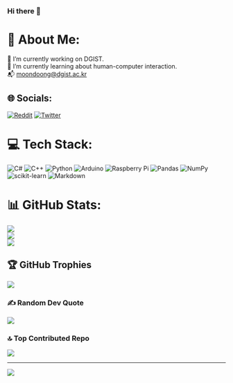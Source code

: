 ### Hi there :wave:

# 💫 About Me:
🔭 I’m currently working on DGIST.<br>🌱 I’m currently learning about human-computer interaction.<br>📬 moondoong@dgist.ac.kr


## 🌐 Socials:
[![Reddit](https://img.shields.io/badge/Reddit-%23FF4500.svg?logo=Reddit&logoColor=white)](https://reddit.com/user/Cold-Wafer-6223) [![Twitter](https://img.shields.io/badge/Twitter-%231DA1F2.svg?logo=Twitter&logoColor=white)](https://twitter.com/@gimmunj65405755) 

# 💻 Tech Stack:
![C#](https://img.shields.io/badge/c%23-%23239120.svg?style=plastic&logo=c-sharp&logoColor=white) ![C++](https://img.shields.io/badge/c++-%2300599C.svg?style=plastic&logo=c%2B%2B&logoColor=white) ![Python](https://img.shields.io/badge/python-3670A0?style=plastic&logo=python&logoColor=ffdd54) ![Arduino](https://img.shields.io/badge/-Arduino-00979D?style=plastic&logo=Arduino&logoColor=white) ![Raspberry Pi](https://img.shields.io/badge/-RaspberryPi-C51A4A?style=plastic&logo=Raspberry-Pi) ![Pandas](https://img.shields.io/badge/pandas-%23150458.svg?style=plastic&logo=pandas&logoColor=white) ![NumPy](https://img.shields.io/badge/numpy-%23013243.svg?style=plastic&logo=numpy&logoColor=white) ![scikit-learn](https://img.shields.io/badge/scikit--learn-%23F7931E.svg?style=plastic&logo=scikit-learn&logoColor=white) ![Markdown](https://img.shields.io/badge/markdown-%23000000.svg?style=plastic&logo=markdown&logoColor=white)
# 📊 GitHub Stats:
![](https://github-readme-stats.vercel.app/api?username=munjkim&theme=city_light&hide_border=false&include_all_commits=false&count_private=false)<br/>
![](https://github-readme-streak-stats.herokuapp.com/?user=munjkim&theme=city_light&hide_border=false)<br/>
![](https://github-readme-stats.vercel.app/api/top-langs/?username=munjkim&theme=city_light&hide_border=false&include_all_commits=false&count_private=false&layout=compact)

## 🏆 GitHub Trophies
![](https://github-profile-trophy.vercel.app/?username=munjkim&theme=radical&no-frame=false&no-bg=true&margin-w=4)

### ✍️ Random Dev Quote
![](https://quotes-github-readme.vercel.app/api?type=vetical&theme=light)

### 🔝 Top Contributed Repo
![](https://github-contributor-stats.vercel.app/api?username=munjkim&limit=5&theme=flat&combine_all_yearly_contributions=true)

---
[![](https://visitcount.itsvg.in/api?id=munjkim&icon=0&color=0)](https://visitcount.itsvg.in)

<!-- Proudly created with GPRM ( https://gprm.itsvg.in ) -->
